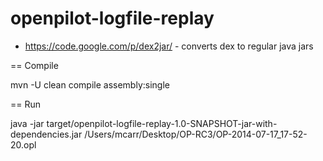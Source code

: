 openpilot-logfile-replay
========================

* https://code.google.com/p/dex2jar/ - converts dex to regular java jars

== Compile

mvn -U clean compile assembly:single

== Run

java -jar target/openpilot-logfile-replay-1.0-SNAPSHOT-jar-with-dependencies.jar /Users/mcarr/Desktop/OP-RC3/OP-2014-07-17_17-52-20.opl

